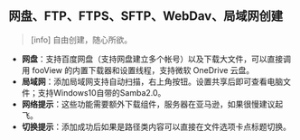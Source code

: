 ## 网盘、FTP、FTPS、SFTP、WebDav、局域网创建
>[info] 自由创建，随心所欲。
* **网盘**：支持百度网盘（支持网盘建立多个帐号）以及下载大文件，可以直接调用 fooView 的内置下载器和设置线程，支持微软 OneDrive 云盘。
* **局域网**：添加局域网支持自动扫描，右上角按钮。设置共享后即可查看电脑文件；支持Windows10自带的Samba2.0。
* **网络提示**：这些功能需要额外下载组件，服务器在亚马逊，如果很慢建议起飞。
* **切换提示**：添加成功后如果是路径类内容可以直接在文件选项卡点标题切换。